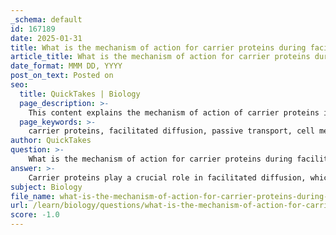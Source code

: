 ```yaml
---
_schema: default
id: 167189
date: 2025-01-31
title: What is the mechanism of action for carrier proteins during facilitated diffusion?
article_title: What is the mechanism of action for carrier proteins during facilitated diffusion?
date_format: MMM DD, YYYY
post_on_text: Posted on
seo:
  title: QuickTakes | Biology
  page_description: >-
    This content explains the mechanism of action of carrier proteins in facilitated diffusion, detailing their role in selectively transporting molecules across cell membranes without energy expenditure.
  page_keywords: >-
    carrier proteins, facilitated diffusion, passive transport, cell membranes, specific binding, conformational change, transport mechanism, concentration gradient, glucose transporter, energy efficiency
author: QuickTakes
question: >-
    What is the mechanism of action for carrier proteins during facilitated diffusion?
answer: >-
    Carrier proteins play a crucial role in facilitated diffusion, which is a type of passive transport that allows specific substances to cross cell membranes that cannot pass through by simple diffusion. Here’s a detailed explanation of the mechanism of action for carrier proteins during facilitated diffusion:\n\n1. **Specific Binding**: Carrier proteins are selective and bind to specific substances, such as ions or larger molecules. This selectivity ensures that only certain molecules can be transported across the membrane.\n\n2. **Conformational Change**: Upon binding to the target molecule, the carrier protein undergoes a conformational change. This change in shape is essential for the transport process, as it allows the carrier protein to move the bound substance from one side of the membrane to the other.\n\n3. **Transport Across the Membrane**: After the conformational change, the carrier protein releases the bound substance on the opposite side of the membrane. This process occurs without the expenditure of energy, as it relies on the natural movement of molecules down their concentration gradient (from an area of higher concentration to an area of lower concentration).\n\n4. **Recycling of the Carrier Protein**: Once the substance is released, the carrier protein returns to its original shape, ready to bind another molecule and repeat the process. This recycling is crucial for maintaining efficient transport across the membrane.\n\n5. **Examples**: A well-known example of a carrier protein involved in facilitated diffusion is the glucose transporter (GLUT). These transporters bind glucose molecules and facilitate their entry into cells, particularly in tissues that require glucose for energy.\n\nIn summary, carrier proteins facilitate the transport of specific substances across cell membranes by binding to them, undergoing conformational changes, and moving them down their concentration gradient without the need for energy. This mechanism is vital for the uptake of essential nutrients and ions in biological systems.
subject: Biology
file_name: what-is-the-mechanism-of-action-for-carrier-proteins-during-facilitated-diffusion.md
url: /learn/biology/questions/what-is-the-mechanism-of-action-for-carrier-proteins-during-facilitated-diffusion
score: -1.0
---
```


&nbsp;